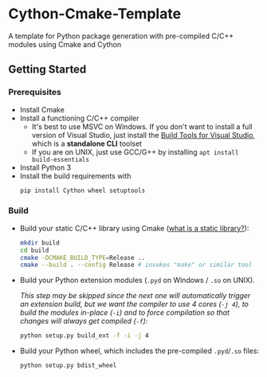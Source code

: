 # Cython-Cmake-Template

A template for Python package generation with pre-compiled C/C++ modules using Cmake and Cython

## Getting Started

### Prerequisites

- Install Cmake
- Install a functioning C/C++ compiler
    - It's best to use MSVC on Windows. If you don't want to install a full version of Visual Studio, just install
      the [Build Tools for Visual Studio](https://visualstudio.microsoft.com/downloads/#build-tools-for-visual-studio-2019), which is a **standalone CLI** toolset
    - If you are on UNIX, just use GCC/G++ by installing `apt install build-essentials`
- Install Python 3
- Install the build requirements with
  ```bash
  pip install Cython wheel setuptools
  ```

### Build

- Build your static C/C++ library using Cmake ([what is a static library?](https://www.geeksforgeeks.org/difference-between-static-and-shared-libraries/)):
    ```bash
  mkdir build
  cd build
  cmake -DCMAKE_BUILD_TYPE=Release ..
  cmake --build . --config Release # invokes "make" or similar tool
  ```

- Build your Python extension modules (`.pyd` on Windows / `.so` on UNIX).

  *This step may be skipped since the next one will automatically trigger an extension build, but we want the compiler to use 4 cores (`-j 4`), to build the modules in-place (`-i`)
  and to force compilation so that changes will always get compiled (`-f`):*
  ```bash
  python setup.py build_ext -f -i -j 4
  ```

- Build your Python wheel, which includes the pre-compiled `.pyd`/`.so` files:
  ```bash
  python setup.py bdist_wheel
  ```
